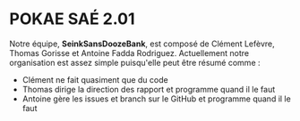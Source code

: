 # POKAE SAÉ 2.01
Notre équipe, **SeinkSansDoozeBank**, est composé de Clément Lefèvre, Thomas Gorisse et Antoine Fadda Rodriguez.
Actuellement notre organisation est assez simple puisqu'elle peut être résumé comme :
- Clément ne fait quasiment que du code
- Thomas dirige la direction des rapport et programme quand il le faut
- Antoine gère les issues et branch sur le GitHub et programme quand il le faut
